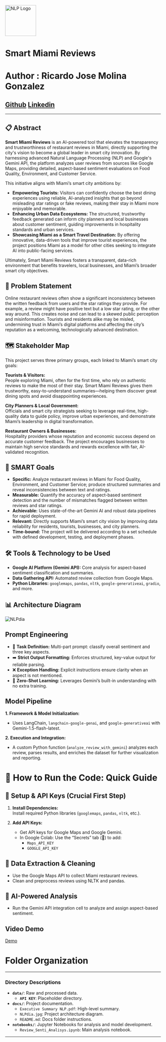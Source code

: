 <img width="100" height="100" alt="NLP Logo" src="https://github.com/user-attachments/assets/f3f5dfe0-b577-4a31-89b7-6429594adbbf" />

# Smart Miami Reviews
# Author : Ricardo Jose Molina Gonzalez
## [Github] [Linkedin]
[Linkedin]: https://www.linkedin.com/in/molina1312/
[Github]: https://github.com/rjmolinag0213r

---

## 📋 Abstract
**Smart Miami Reviews** is an AI-powered tool that elevates the transparency and trustworthiness of restaurant reviews in Miami, directly supporting the city's vision to become a global leader in smart city innovation. By harnessing advanced Natural Language Processing (NLP) and Google's Gemini API, the platform analyzes user reviews from sources like Google Maps, providing detailed, aspect-based sentiment evaluations on Food Quality, Environment, and Customer Service.

This initiative aligns with Miami’s smart city ambitions by:
- **Empowering Tourists:** Visitors can confidently choose the best dining experiences using reliable, AI-analyzed insights that go beyond misleading star ratings or fake reviews, making their stay in Miami more enjoyable and memorable.
- **Enhancing Urban Data Ecosystems:** The structured, trustworthy feedback generated can inform city planners and local businesses about customer sentiment, guiding improvements in hospitality standards and urban services.
- **Showcasing Miami as a Smart Travel Destination:** By offering innovative, data-driven tools that improve tourist experiences, the project positions Miami as a model for other cities seeking to integrate AI into public-facing services.

Ultimately, Smart Miami Reviews fosters a transparent, data-rich environment that benefits travelers, local businesses, and Miami’s broader smart city objectives.

## 📝 Problem Statement
Online restaurant reviews often show a significant inconsistency between the written feedback from users and the star ratings they provide. For example, a review might have positive text but a low star rating, or the other way around. This creates noise and can lead to a skewed public perception and misinformation. Tourists and residents alike may be misled, undermining trust in Miami’s digital platforms and affecting the city’s reputation as a welcoming, technologically advanced destination.

## 🗺️ Stakeholder Map
This project serves three primary groups, each linked to Miami’s smart city goals:

**Tourists & Visitors:**  
People exploring Miami, often for the first time, who rely on authentic reviews to make the most of their stay. Smart Miami Reviews gives them trustworthy, easy-to-understand summaries—helping them discover great dining spots and avoid disappointing experiences.

**City Planners & Local Government:**  
Officials and smart city strategists seeking to leverage real-time, high-quality data to guide policy, improve urban experiences, and demonstrate Miami’s leadership in digital transformation.

**Restaurant Owners & Businesses:**  
Hospitality providers whose reputation and economic success depend on accurate customer feedback. The project encourages businesses to maintain high service standards and rewards excellence with fair, AI-validated recognition.

## 🎯 SMART Goals
- **Specific:** Analyze restaurant reviews in Miami for Food Quality, Environment, and Customer Service; produce structured summaries and reveal inconsistencies between text and ratings.
- **Measurable:** Quantify the accuracy of aspect-based sentiment detection and the number of mismatches flagged between written reviews and star ratings.
- **Achievable:** Uses state-of-the-art Gemini AI and robust data pipelines for rapid deployment.
- **Relevant:** Directly supports Miami’s smart city vision by improving data reliability for residents, tourists, businesses, and city planners.
- **Time-bound:** The project will be delivered according to a set schedule with defined development, testing, and deployment phases.

## 🛠️ Tools & Technology to be Used
- **Google AI Platform (Gemini API):** Core analysis for aspect-based sentiment classification and summaries.
- **Data Gathering API:** Automated review collection from Google Maps.
- **Python Libraries:** `googlemaps`, `pandas`, `nltk`, `google-generativeai`, `gradio`, and more.

## 📊 Architecture Diagram
![NLPdia](https://github.com/user-attachments/assets/3cc6b306-6715-4bee-abe4-8b4ffb86c8cd)

## Prompt Engineering

* 📝 **Task Definition:** Multi-part prompt: classify overall sentiment and three key aspects.
* ➡️ **Strict Output Formatting:** Enforces structured, key-value output for reliable parsing.
* ❌ **Exception Handling:** Explicit instructions ensure clarity when an aspect is not mentioned.
* 🤖 **Zero-Shot Learning:** Leverages Gemini’s built-in understanding with no extra training.

## Model Pipeline

**1. Framework & Model Initialization:**  
- Uses LangChain, `langchain-google-genai`, and `google-generativeai` with Gemini-1.5-flash-latest.

**2. Execution and Integration:**  
- A custom Python function (`analyze_review_with_gemini`) analyzes each review, parses results, and enriches the dataset for further visualization and reporting.

# 📘 How to Run the Code: Quick Guide

## 🔐 Setup & API Keys (Crucial First Step)
1. **Install Dependencies:**  
   Install required Python libraries (`googlemaps`, `pandas`, `nltk`, etc.).

2. **Add API Keys:**  
   - Get API keys for Google Maps and Google Gemini.
   - In Google Colab: Use the “Secrets” tab (🔑) to add:
     - `Maps_API_KEY`
     - `GOOGLE_API_KEY`

## 🧹 Data Extraction & Cleaning
- Use the Google Maps API to collect Miami restaurant reviews.
- Clean and preprocess reviews using NLTK and pandas.

## 🤖 AI-Powered Analysis
- Run the Gemini API integration cell to analyze and assign aspect-based sentiment.
## Video Demo
[ Demo ]

[Demo]:https://www.youtube.com/watch?v=Df2sAGX3w5U

# Folder Organization 
---

### Directory Descriptions

* **`data/`**: Raw and processed data.
    * **`API KEY`**: Placeholder directory.
* **`docs/`**: Project documentation.
    * `Executive Summary NLP.pdf`: High-level summary.
    * `NLPdia.jpg`: Project architecture diagram.
    * `README.md`: Docs folder instructions.
* **`notebooks/`**: Jupyter Notebooks for analysis and model development.
    * `Review_Senti_Analisys.ipynb`: Main analysis notebook.


---
